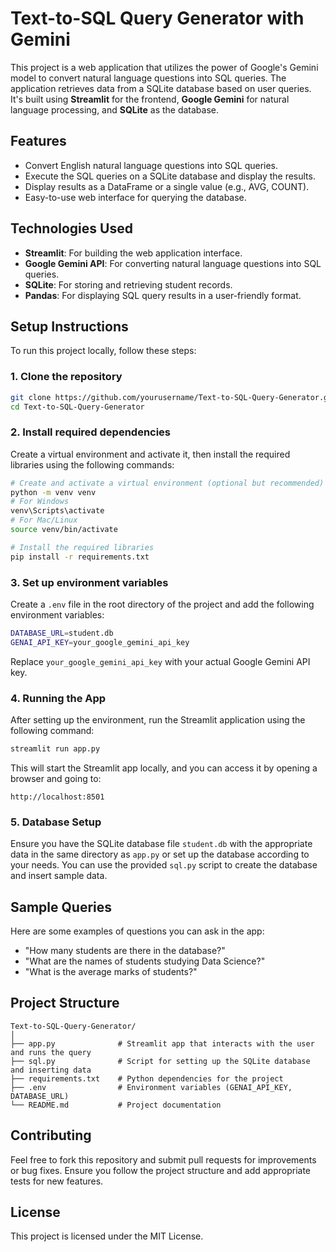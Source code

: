 # Text-to-SQL Query Generator with Gemini

This project is a web application that utilizes the power of Google's Gemini model to convert natural language questions into SQL queries. The application retrieves data from a SQLite database based on user queries. It's built using **Streamlit** for the frontend, **Google Gemini** for natural language processing, and **SQLite** as the database.

## Features

- Convert English natural language questions into SQL queries.
- Execute the SQL queries on a SQLite database and display the results.
- Display results as a DataFrame or a single value (e.g., AVG, COUNT).
- Easy-to-use web interface for querying the database.

## Technologies Used

- **Streamlit**: For building the web application interface.
- **Google Gemini API**: For converting natural language questions into SQL queries.
- **SQLite**: For storing and retrieving student records.
- **Pandas**: For displaying SQL query results in a user-friendly format.

## Setup Instructions

To run this project locally, follow these steps:

### 1. Clone the repository

```bash
git clone https://github.com/yourusername/Text-to-SQL-Query-Generator.git
cd Text-to-SQL-Query-Generator
```

### 2. Install required dependencies

Create a virtual environment and activate it, then install the required libraries using the following commands:

```bash
# Create and activate a virtual environment (optional but recommended)
python -m venv venv
# For Windows
venv\Scripts\activate
# For Mac/Linux
source venv/bin/activate

# Install the required libraries
pip install -r requirements.txt
```

### 3. Set up environment variables

Create a `.env` file in the root directory of the project and add the following environment variables:

```bash
DATABASE_URL=student.db
GENAI_API_KEY=your_google_gemini_api_key
```

Replace `your_google_gemini_api_key` with your actual Google Gemini API key.

### 4. Running the App

After setting up the environment, run the Streamlit application using the following command:

```bash
streamlit run app.py
```

This will start the Streamlit app locally, and you can access it by opening a browser and going to:

```
http://localhost:8501
```

### 5. Database Setup

Ensure you have the SQLite database file `student.db` with the appropriate data in the same directory as `app.py` or set up the database according to your needs. You can use the provided `sql.py` script to create the database and insert sample data.

## Sample Queries

Here are some examples of questions you can ask in the app:

- "How many students are there in the database?"
- "What are the names of students studying Data Science?"
- "What is the average marks of students?"

## Project Structure

```
Text-to-SQL-Query-Generator/
│
├── app.py              # Streamlit app that interacts with the user and runs the query
├── sql.py              # Script for setting up the SQLite database and inserting data
├── requirements.txt    # Python dependencies for the project
├── .env                # Environment variables (GENAI_API_KEY, DATABASE_URL)
└── README.md           # Project documentation
```

## Contributing

Feel free to fork this repository and submit pull requests for improvements or bug fixes. Ensure you follow the project structure and add appropriate tests for new features.

## License

This project is licensed under the MIT License.
